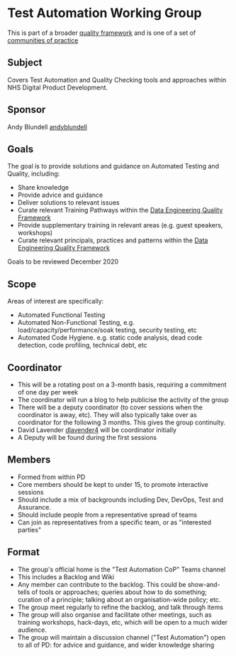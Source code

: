 # Test Automation Working Group

This is part of a broader [quality framework](../README.md) and is one of a set of [communities of practice](communities-of-practice.md)

## Subject

Covers Test Automation and Quality Checking tools and approaches within NHS Digital Product Development.

## Sponsor

Andy Blundell [andyblundell](https://github.com/andyblundell)

## Goals

The goal is to provide solutions and guidance on Automated Testing and Quality, including:

* Share knowledge
* Provide advice and guidance
* Deliver solutions to relevant issues
* Curate relevant Training Pathways within the [Data Engineering Quality Framework](../README.md)
* Provide supplementary training in relevant areas (e.g. guest speakers, workshops)
* Curate relevant principals, practices and patterns within the [Data Engineering Quality Framework](../README.md)

Goals to be reviewed December 2020

## Scope

Areas of interest are specifically:

* Automated Functional Testing
* Automated Non-Functional Testing, e.g. load/capacity/performance/soak testing, security testing, etc
* Automated Code Hygiene. e.g. static code analysis, dead code detection, code profiling, technical debt, etc

## Coordinator

* This will be a rotating post on a 3-month basis, requiring a commitment of one day per week
* The coordinator will run a blog to help publicise the activity of the group
* There will be a deputy coordinator (to cover sessions when the coordinator is away, etc). They will also typically take over as coordinator for the following 3 months. This gives the group continuity.
* David Lavender [dlavender4](https://github.com/dlavender4) will be coordinator initially
* A Deputy will be found during the first sessions

## Members

* Formed from within PD
* Core members should be kept to under 15, to promote interactive sessions
* Should include a mix of backgrounds including Dev, DevOps, Test and Assurance.
* Should include people from a representative spread of teams
* Can join as representatives from a specific team, or as "interested parties"

## Format

* The group's official home is the "Test Automation CoP" Teams channel
* This includes a Backlog and Wiki
* Any member can contribute to the backlog. This could be show-and-tells of tools or approaches; queries about how to do something; curation of a principle; talking about an organisation-wide policy; etc.
* The group meet regularly to refine the backlog, and talk through items
* The group will also organise and facilitate other meetings, such as training workshops, hack-days, etc, which will be open to a much wider audience.
* The group will maintain a discussion channel ("Test Automation") open to all of PD: for advice and guidance, and wider knowledge sharing
